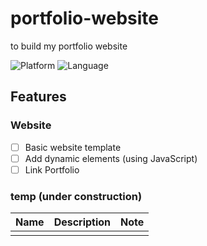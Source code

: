 # portfolio-website
to build my portfolio website

![Platform](https://img.shields.io/badge/platform-web-silver.svg)
![Language](https://img.shields.io/badge/language-JavaScript-orange.svg)

## Features
### Website
- [ ] Basic website template
- [ ] Add dynamic elements (using JavaScript)
- [ ] Link Portfolio

### temp (under construction)
|Name|Description|Note|
|----|----|----|
|||

